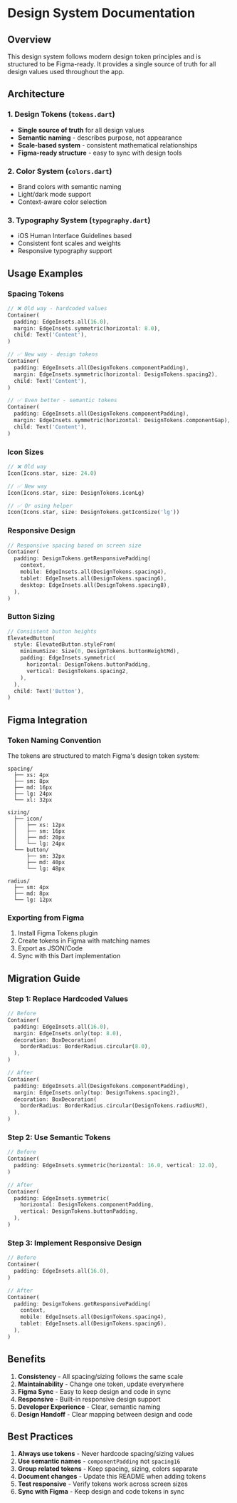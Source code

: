 # Design System Documentation

## Overview

This design system follows modern design token principles and is structured to be Figma-ready. It provides a single source of truth for all design values used throughout the app.

## Architecture

### 1. Design Tokens (`tokens.dart`)
- **Single source of truth** for all design values
- **Semantic naming** - describes purpose, not appearance
- **Scale-based system** - consistent mathematical relationships
- **Figma-ready structure** - easy to sync with design tools

### 2. Color System (`colors.dart`)
- Brand colors with semantic naming
- Light/dark mode support
- Context-aware color selection

### 3. Typography System (`typography.dart`)
- iOS Human Interface Guidelines based
- Consistent font scales and weights
- Responsive typography support

## Usage Examples

### Spacing Tokens

```dart
// ❌ Old way - hardcoded values
Container(
  padding: EdgeInsets.all(16.0),
  margin: EdgeInsets.symmetric(horizontal: 8.0),
  child: Text('Content'),
)

// ✅ New way - design tokens
Container(
  padding: EdgeInsets.all(DesignTokens.componentPadding),
  margin: EdgeInsets.symmetric(horizontal: DesignTokens.spacing2),
  child: Text('Content'),
)

// ✅ Even better - semantic tokens
Container(
  padding: EdgeInsets.all(DesignTokens.componentPadding),
  margin: EdgeInsets.symmetric(horizontal: DesignTokens.componentGap),
  child: Text('Content'),
)
```

### Icon Sizes

```dart
// ❌ Old way
Icon(Icons.star, size: 24.0)

// ✅ New way
Icon(Icons.star, size: DesignTokens.iconLg)

// ✅ Or using helper
Icon(Icons.star, size: DesignTokens.getIconSize('lg'))
```

### Responsive Design

```dart
// Responsive spacing based on screen size
Container(
  padding: DesignTokens.getResponsivePadding(
    context,
    mobile: EdgeInsets.all(DesignTokens.spacing4),
    tablet: EdgeInsets.all(DesignTokens.spacing6),
    desktop: EdgeInsets.all(DesignTokens.spacing8),
  ),
)
```

### Button Sizing

```dart
// Consistent button heights
ElevatedButton(
  style: ElevatedButton.styleFrom(
    minimumSize: Size(0, DesignTokens.buttonHeightMd),
    padding: EdgeInsets.symmetric(
      horizontal: DesignTokens.buttonPadding,
      vertical: DesignTokens.spacing2,
    ),
  ),
  child: Text('Button'),
)
```

## Figma Integration

### Token Naming Convention

The tokens are structured to match Figma's design token system:

```
spacing/
  ├── xs: 4px
  ├── sm: 8px
  ├── md: 16px
  ├── lg: 24px
  └── xl: 32px

sizing/
  ├── icon/
  │   ├── xs: 12px
  │   ├── sm: 16px
  │   ├── md: 20px
  │   └── lg: 24px
  └── button/
      ├── sm: 32px
      ├── md: 40px
      └── lg: 48px

radius/
  ├── sm: 4px
  ├── md: 8px
  └── lg: 12px
```

### Exporting from Figma

1. Install Figma Tokens plugin
2. Create tokens in Figma with matching names
3. Export as JSON/Code
4. Sync with this Dart implementation

## Migration Guide

### Step 1: Replace Hardcoded Values

```dart
// Before
Container(
  padding: EdgeInsets.all(16.0),
  margin: EdgeInsets.only(top: 8.0),
  decoration: BoxDecoration(
    borderRadius: BorderRadius.circular(8.0),
  ),
)

// After
Container(
  padding: EdgeInsets.all(DesignTokens.componentPadding),
  margin: EdgeInsets.only(top: DesignTokens.spacing2),
  decoration: BoxDecoration(
    borderRadius: BorderRadius.circular(DesignTokens.radiusMd),
  ),
)
```

### Step 2: Use Semantic Tokens

```dart
// Before
Container(
  padding: EdgeInsets.symmetric(horizontal: 16.0, vertical: 12.0),
)

// After
Container(
  padding: EdgeInsets.symmetric(
    horizontal: DesignTokens.componentPadding,
    vertical: DesignTokens.buttonPadding,
  ),
)
```

### Step 3: Implement Responsive Design

```dart
// Before
Container(
  padding: EdgeInsets.all(16.0),
)

// After
Container(
  padding: DesignTokens.getResponsivePadding(
    context,
    mobile: EdgeInsets.all(DesignTokens.spacing4),
    tablet: EdgeInsets.all(DesignTokens.spacing6),
  ),
)
```

## Benefits

1. **Consistency** - All spacing/sizing follows the same scale
2. **Maintainability** - Change one token, update everywhere
3. **Figma Sync** - Easy to keep design and code in sync
4. **Responsive** - Built-in responsive design support
5. **Developer Experience** - Clear, semantic naming
6. **Design Handoff** - Clear mapping between design and code

## Best Practices

1. **Always use tokens** - Never hardcode spacing/sizing values
2. **Use semantic names** - `componentPadding` not `spacing16`
3. **Group related tokens** - Keep spacing, sizing, colors separate
4. **Document changes** - Update this README when adding tokens
5. **Test responsive** - Verify tokens work across screen sizes
6. **Sync with Figma** - Keep design and code tokens in sync
